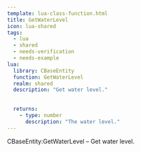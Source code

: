 ```yaml
---
template: lua-class-function.html
title: GetWaterLevel
icon: lua-shared
tags:
  - lua
  - shared
  - needs-verification
  - needs-example
lua:
  library: CBaseEntity
  function: GetWaterLevel
  realm: shared
  description: "Get water level."
  
  
  returns:
    - type: number
      description: "The water level."
---
```


<div class="lua__search__keywords">
CBaseEntity:GetWaterLevel &#x2013; Get water level.
</div>

